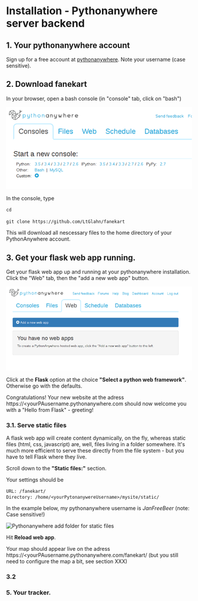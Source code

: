 # Installation - Pythonanywhere server backend

## 1. Your pythonanywhere account

Sign up for a free account at [pythonanywhere](https://www.pythonanywhere.com). Note your username (case sensitive).

## 2. Download fanekart

In your browser, open a bash console (in "console" tab, click on "bash")

![Pythonanywhere start bash console](/images/pythonanywhere-startBash.png)

In the console, type

```
cd

git clone https://github.com/LtGlahn/fanekart
```

This will download all nescessary files to the home directory of your PythonAnywhere account.



## 3. Get your flask web app running.

Get your flask web app up and running at your pythonanywhere installation. Click the "Web" tab, then the "add a new web app" button.

![pythonanywhere web tab -> add a new web app](images/pythonanywhere-startwebapp.png)

Click at the **Flask** option at the choice **"Select a python web framework"**. Otherwise go with the defaults.

Congratulations! Your new website at the adress https://<yourPAusername.pythonanywhere.com  should now welcome you with  a "Hello from Flask" - greeting!


### 3.1. Serve static files

A flask web app will create content dynamically, on the fly, whereas static files (html, css, javascript) are, well, files living in a folder somewhere. It's much more efficient to serve these directly from the file system - but you have to tell Flask where they live.

Scroll down to the **"Static files:"** section.

Your settings should be
```
URL: /fanekart/
Directory: /home/<yourPytonanywereUsername>/mysite/static/
```

In the example below, my pythonanywhere username is *JanFreeBeer* (note: Case sensitive!)

![Pythonanywhere add folder for static files](/images/pythanywhere-staticfiles-fanekart.png)

Hit **Reload web app**.

Your map should appear live on the adress https://<yourPAusername.pythonanywhere.com/fanekart/ (but you still need to configure the map a bit, see section XXX)

### 3.2



### 5. Your tracker.








